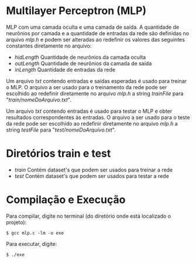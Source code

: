 # Multilayer Perceptron (MLP)


MLP com uma camada oculta e uma camada de saída. A quantidade de neurônios por camada e a quantidade de entradas da rede são definidas no arquivo *mlp.h* e podem ser alteradas ao redefinir os valores das seguintes constantes diretamente no arquivo:

  - *hidLength*
    Quantidade de neurônios da camada oculta
  - *outLength* 
    Quantidade de neurônios da camada de saída
  - *inLength*
    Quantidade de entradas da rede

Um arquivo *txt* contendo entradas e saídas esperadas é usado para treinar o MLP. O arquivo a ser usado para o treinamento da rede pode ser escolhido ao redefinir diretamente no arquivo *mlp.h* a string *trainFile* para "*train/nomeDoArquivo.txt*".

Um arquivo *txt* contendo entradas é usado para testar o MLP e obter resultados correspondentes às entradas. O arquivo a ser usado para o teste da rede pode ser escolhido ao redefinir diretamente no arquivo *mlp.h* a string *testFile* para "*test/nomeDoArquivo.txt*".
# Diretórios train e test
  - *train*
        Contém dataset's que podem ser usados para treinar a rede
  - *test* 
        Contém dataset's que podem ser usados para testar a rede

# Compilação e Execução
Para compilar, digite no terminal (do diretório onde está localizado o projeto):

    $ gcc mlp.c -lm -o exe 

Para executar, digite:

    $ ./exe
